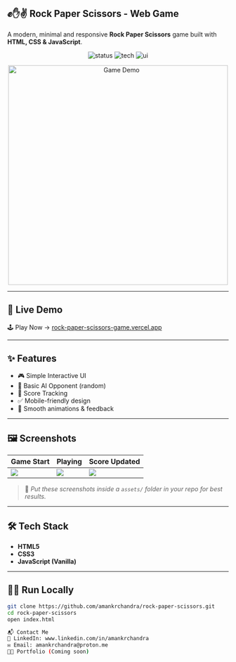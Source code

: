 ## ✊✋✌️ Rock Paper Scissors - Web Game

A modern, minimal and responsive **Rock Paper Scissors** game built with **HTML, CSS & JavaScript**.

<p align="center">
  <img src="https://img.shields.io/badge/Status-Live-brightgreen" alt="status"/>
  <img src="https://img.shields.io/badge/Built%20With-JavaScript-yellow" alt="tech"/>
  <img src="https://img.shields.io/badge/UI-Responsive%20%26%20Clean-blue" alt="ui"/>
</p>

<p align="center">
  <img src="assets/demo.gif" width="500" alt="Game Demo"/>
</p>

---

## 🚀 Live Demo

🕹️ Play Now → [rock-paper-scissors-game.vercel.app](https://rock-paper-scissors-game-sooty-nine.vercel.app/)

---

## ✨ Features

- 🎮 Simple Interactive UI
- 🧠 Basic AI Opponent (random)
- 🔄 Score Tracking
- ✅ Mobile-friendly design
- 🎨 Smooth animations & feedback

---

## 🖼️ Screenshots

| Game Start | Playing | Score Updated |
|------------|---------|----------------|
| ![](assets/start.png) | ![](assets/play.png) | ![](assets/score.png) |

> 📁 *Put these screenshots inside a `assets/` folder in your repo for best results.*

---

## 🛠️ Tech Stack

- **HTML5**
- **CSS3**
- **JavaScript (Vanilla)**

---

## 🧑‍💻 Run Locally

```bash
git clone https://github.com/amankrchandra/rock-paper-scissors.git
cd rock-paper-scissors
open index.html

📬 Contact Me
💼 LinkedIn: www.linkedin.com/in/amankrchandra
✉️ Email: amankrchandra@proton.me
🧑‍💻 Portfolio (Coming soon)
